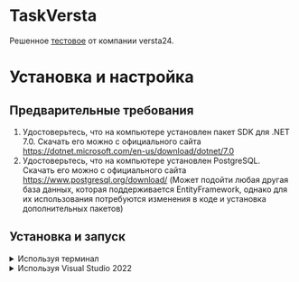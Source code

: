# TaskVersta

Решенное [тестовое](https://versta24.ru/hr/testfordevjun) от компании versta24.

# Установка и настройка

## Предварительные требования

1. Удостоверьтесь, что на компьютере установлен пакет SDK для .NET 7.0. Скачать его можно с официального сайта https://dotnet.microsoft.com/en-us/download/dotnet/7.0
2. Удостоверьтесь, что на компьютере установлен PostgreSQL. Скачать его можно с официального сайта https://www.postgresql.org/download/ (Может подойти любая другая база данных, которая поддерживается EntityFramework, однако для их использования потребуются изменения в коде и установка дополнительных пакетов)

## Установка и запуск

<details>
  <summary>Используя терминал</summary>

1. Клонируйте приложение с помощью команды git:
```
git clone https://github.com/pfhil/TaskVersta.git
```
2. Перейдите в каталог проекта с помощью командной строки:
```
cd [repository]
```
3. Восстановите пакеты NuGet, выполнив следующую команду:
```
dotnet restore
```
4. Затем в папке репозитория откройте папку TaskVersta и откройте файл appsettings.json и найдите раздел «ConnectionStrings». Измените значение "DefaultConnection" строкой подключения для вашей базы данных.
5. Создайте базу данных, выполнив следующую команду в каталоге проекта (каталог где находится .csproj файл):
```
dotnet ef database update
```
<details>
  <summary>Возможнная ошибка на этом этапе</summary>
  
  После выполнения команды dotnet ef database update вы можете столкнуться со следующей ошибкой:
  
  ```
  Не удалось выполнить, так как не найдены указанная команда или указанный файл.
Возможные причины:
  * вы неправильно набрали встроенную команду dotnet;
  * вы планировали выполнить программу .NET, однако dotnet-ef не существует;
  * вы хотели запустить глобальное средство, но по указанному в PATH пути не удалось найти исполняемый файл с префиксом dotnet, имеющий такое имя.
  ```
  Для ее решения потребуется выполнить следующую команду:
  ```
  dotnet tool install --global dotnet-ef
  ```
  Затем повторите команду:
  ```
  dotnet ef database update
  ```
</details>

6. Создайте и запустите приложение, используя следующую команду в каталоге проекта:
```
dotnet run
```
В последующих строках должен быть отображен примерно следующий текст:
```
info: Microsoft.Hosting.Lifetime[14]
      Now listening on: http://localhost:5009
```
Это означает, что вы можете открыть в браузере ссылку http://localhost:5009 (ссылка может быть другая! используйте ту которая отобразилась у вас на терминале) и получить доступ к функциям приложения.

7. Теперь ваше приложение запущено и успешно подключено к базе данных.

Для остановки работы приложения вы можете использовать в терминале в котором вы запускали программу сочетание клавиш Ctrl+C или закрыть сам терминал

</details>

<details>
  <summary>Используя Visual Studio 2022</summary>
  
1. Скачайте архив проекта (Кнопка Code->Download ZIP)
2. Разархивируйте его
3. Откройте каталог TaskVersta-master и в нем при помощи Visual Studio 2022 откройте TaskVersta.sln

Далее используя Visual Studio 2022

4. Откройте файл appsettings.json и найдите раздел «ConnectionStrings». Измените значение "DefaultConnection" строкой подключения для вашей базы данных.
5. Откройте Package Manager Console (Если нету - в меню сверху Tools->NuGet Package Manager->Package Manager Console)
6. Создайте базу данных командой:
```
update-database
```

7. Запустите проект (кнопка Start в меню сверху или F5 на клавиатуре)

У вас должны были открыться терминал и браузер с функциями приложения. Если браузер не открылся, то в терминале должны быть отображены примерно следующие строки:

```
info: Microsoft.Hosting.Lifetime[14]
      Now listening on: https://localhost:7003
info: Microsoft.Hosting.Lifetime[14]
      Now listening on: http://localhost:5009
```

Это значит, что перейдя по ссылке https://localhost:7003 или http://localhost:5009 (ссылки могут быть другие! используйте те которые отобразились у вас на терминале) в браузере вы сможете воспользоваться функциями приложения

8. Теперь ваше приложение запущено и успешно подключено к базе данных.

Для остановки работы приложения вы можете использовать в терминале, который запустился вместе с программой, сочетание клавиш Ctrl+C или закрыть сам терминал или в Visual Studio 2022 нажать кнопку Stop в меню сверху

</details>

